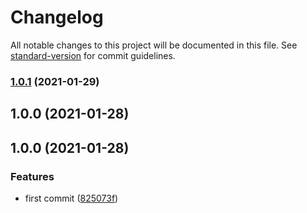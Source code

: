 # Changelog

All notable changes to this project will be documented in this file. See [standard-version](https://github.com/conventional-changelog/standard-version) for commit guidelines.

### [1.0.1](https://github.com/avatarsolucoes/mini-helper/compare/v1.1.0...v1.0.1) (2021-01-29)

## 1.0.0 (2021-01-28)

## 1.0.0 (2021-01-28)


### Features

* first commit ([825073f](https://github.com/leguass7/helpers/commit/825073fdb09234662bfe4799bd2bce588919d5eb))
